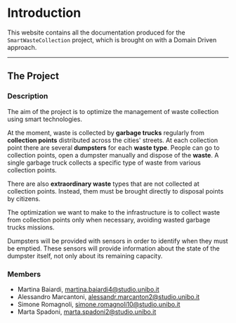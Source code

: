 # Introduction 

This website contains all the documentation produced for the ```SmartWasteCollection``` project, which is brought on 
with a Domain Driven approach.

----

## The Project

### Description
The aim of the project is to optimize the management of waste collection using smart technologies. 

At the moment, waste is collected by **garbage trucks** regularly from **collection points** distributed across the cities' streets.
At each collection point there are several **dumpsters** for each **waste type**. 
People can go to collection points, open a dumpster manually and dispose of the **waste**. A single garbage truck collects a specific type of waste from various collection points.

There are also **extraordinary waste** types that are not collected at collection points.
Instead, them must be brought directly to disposal points by citizens.

The optimization we want to make to the infrastructure is to collect waste from collection points only when necessary, avoiding wasted garbage trucks missions.

Dumpsters will be provided with sensors in order to identify when they must be emptied.
These sensors will provide information about the state of the dumpster itself, not only about its remaining capacity.

### Members
* Martina Baiardi, martina.baiardi4@studio.unibo.it
* Alessandro Marcantoni, alessandr.marcanton2@studio.unibo.it
* Simone Romagnoli, simone.romagnoli10@studio.unibo.it
* Marta Spadoni, marta.spadoni2@studio.unibo.it
